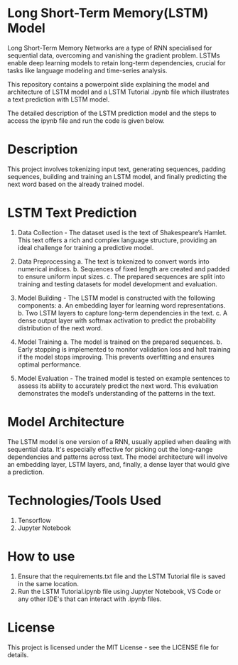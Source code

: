 # Long Short-Term Memory(LSTM) Model
 Long Short-Term Memory Networks are a type of RNN specialised for sequential data, overcoming and vanishing the gradient problem. LSTMs enable deep learning models to retain long-term dependencies, crucial for tasks like language modeling and time-series analysis.


This repository contains a powerpoint slide explaining the model and architecture of LSTM model and a LSTM Tutorial .ipynb file which illustrates a text prediction with LSTM model.

The detailed description of the LSTM prediction model and the steps to access the ipynb file and run the code is given below.

# Description

This project involves tokenizing input text, generating sequences, padding sequences, building and training an LSTM model, and finally predicting the next word based on the already trained model.

# LSTM Text Prediction
1. Data Collection - The dataset used is the text of Shakespeare’s Hamlet. This text offers a rich and complex language structure, providing an ideal challenge for training a predictive model.

2. Data Preprocessing
    a. The text is tokenized to convert words into numerical indices.
    b. Sequences of fixed length are created and padded to ensure uniform input sizes.
    c. The prepared sequences are split into training and testing datasets for model development and evaluation.

3. Model Building - The LSTM model is constructed with the following components:
    a. An embedding layer for learning word representations.
    b. Two LSTM layers to capture long-term dependencies in the text.
    c. A dense output layer with softmax activation to predict the probability distribution of the next word.

4. Model Training
    a. The model is trained on the prepared sequences.
    b. Early stopping is implemented to monitor validation loss and halt training if the model stops improving. This prevents overfitting and ensures optimal performance.

5. Model Evaluation - The trained model is tested on example sentences to assess its ability to accurately predict the next word. This evaluation demonstrates the model’s understanding of the patterns in the text.

# Model Architecture
The LSTM model is one version of a RNN, usually applied when dealing with sequential data. It's especially effective for picking out the long-range dependencies and patterns across text. The model architecture will involve an embedding layer, LSTM layers, and, finally, a dense layer that would give a prediction.

# Technologies/Tools Used
1. Tensorflow
2. Jupyter Notebook

# How to use

1. Ensure that the requirements.txt file and the LSTM Tutorial file is saved in the same location.
2. Run the LSTM Tutorial.ipynb file using Jupyter Notebook, VS Code or any other IDE's that can interact with .ipynb files.

# License
This project is licensed under the MIT License - see the LICENSE file for details.






